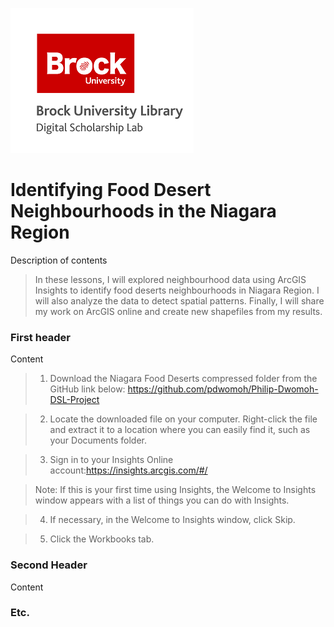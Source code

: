 ![DSL Logo][dsllogo]


# Identifying Food Desert Neighbourhoods in the Niagara Region
Description of contents
>In these lessons, I will explored neighbourhood data using ArcGIS Insights to identify food deserts neighbourhoods in Niagara Region. 
>I will also analyze the data to detect spatial patterns. 
>Finally, I will share my work on ArcGIS online and create new shapefiles from my results.
### First header
Content
>1. Download the Niagara Food Deserts compressed folder from the GitHub link below: https://github.com/pdwomoh/Philip-Dwomoh-DSL-Project

>2. Locate the downloaded file on your computer. 
>Right-click the file and extract it to a location where you can easily find it, such as your Documents folder.

>3. Sign in to your Insights Online account:https://insights.arcgis.com/#/

>Note: If this is your first time using Insights, the Welcome to Insights window appears with a list of things you can do with Insights.

>4. If necessary, in the Welcome to Insights window, click Skip.

>5. Click the Workbooks tab.
>
>
>
>
>
>
>
>
>
>
>
>
>
>
>
>

### Second Header

Content

### Etc.
 
 
 









<!--- Please use reference style images so that it is easier to update pictures later --->

[dsllogo]: dsl_logo.png
